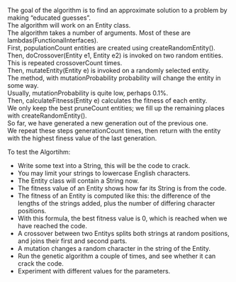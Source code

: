 The goal of the algorithm is to find an approximate solution to a problem by making “educated guesses”.  
The algorithm will work on an Entity class.  
The algorithm takes a number of arguments. Most of these are lambdas(FunctionalInterfaces).  
First, populationCount entities are created using createRandomEntity().  
Then, doCrossover(Entity e1, Entity e2) is invoked on two random entities. This is repeated crossoverCount times.  
Then, mutateEntity(Entity e) is invoked on a randomly selected entity.  
The method, with mutationProbability probability will change the entity in some way.  
Usually, mutationProbability is quite low, perhaps 0.1%.  
Then, calculateFitness(Entity e) calculates the fitness of each entity.  
We only keep the best pruneCount entities; we fill up the remaining places with createRandomEntity().  
So far, we have generated a new generation out of the previous one.  
We repeat these steps generationCount times, then return with the entity with the highest finess value of the last generation.  

To test the Algortihm:

- Write some text into a String, this will be the code to crack.
- You may limit your strings to lowercase English characters.
- The Entity class will contain a String now.
- The fitness value of an Entity shows how far its String is from the code.
- The fitness of an Entity is computed like this: the difference of the lengths of the strings added, plus the number of differing character positions.
- With this formula, the best fitness value is 0, which is reached when we have reached the code.
- A crossover between two Entitys splits both strings at random positions, and joins their first and second parts.
- A mutation changes a random character in the string of the Entity.
- Run the genetic algorithm a couple of times, and see whether it can crack the code.
- Experiment with different values for the parameters.
